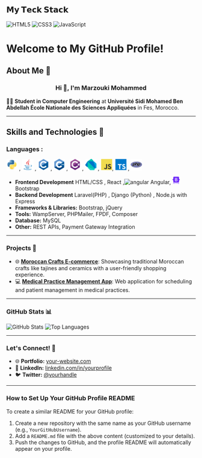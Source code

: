 ## 𝗠𝘆 𝗧𝗲𝗰𝗸 𝗦𝘁𝗮𝗰𝗸

![HTML5](https://img.shields.io/badge/-HTML5-%23E44D27?style=flat-square&logo=html5&logoColor=ffffff)
![CSS3](https://img.shields.io/badge/-CSS3-%231572B6?style=flat-square&logo=css3)
![JavaScript](https://img.shields.io/badge/-JavaScript-%23F7DF1C?style=flat-square&logo=javascript&logoColor=000000&labelColor=%23F7DF1C&color=%23FFCE5A)
<h1> Welcome to My GitHub Profile! </h1>

<h2>About Me 🌟</h2>
<h3 align="center">Hi 👋, I'm Marzouki Mohammed</h3>
👨‍🎓 <strong>Student in Computer Engineering</strong> at <strong>Université Sidi Mohamed Ben Abdellah École Nationale des Sciences Appliquées</strong> in Fes, Morocco.
<hr>
<h2>Skills and Technologies 🚀 </h2>
<h3>Languages :</h3>
<p>
<img src="https://raw.githubusercontent.com/devicons/devicon/master/icons/python/python-original.svg" alt="Python" width="30" height="30" /> , <img src="https://raw.githubusercontent.com/devicons/devicon/master/icons/java/java-original.svg" alt="Java" width="30" height="30" /> , <img src="https://raw.githubusercontent.com/devicons/devicon/master/icons/c/c-original.svg" alt="C" width="30" height="30" /> , <img src="https://raw.githubusercontent.com/devicons/devicon/master/icons/cplusplus/cplusplus-original.svg" alt="C++" width="30" height="30" /> , <img src="https://raw.githubusercontent.com/devicons/devicon/master/icons/csharp/csharp-original.svg" alt="C#" width="30" height="30" /> , <img src="https://raw.githubusercontent.com/devicons/devicon/master/icons/dart/dart-original.svg" alt="Dart" width="30" height="30" /> , <img src="https://raw.githubusercontent.com/devicons/devicon/master/icons/javascript/javascript-original.svg" alt="JavaScript" width="30" height="30" />, <img src="https://raw.githubusercontent.com/devicons/devicon/master/icons/typescript/typescript-original.svg" alt="TypeScript" width="30" height="30" /> , <img src="https://raw.githubusercontent.com/devicons/devicon/master/icons/php/php-original.svg" alt="PHP" width="30" height="30" /> </p>




- **Frontend Development** HTML/CSS , React ,<img src="https://angular.io/assets/images/logos/angular/angular.svg" alt="angular" width="20" height="20"/> Angular, <img src="https://raw.githubusercontent.com/devicons/devicon/master/icons/bootstrap/bootstrap-plain-wordmark.svg" alt="bootstrap" width="20" height="20"/>Bootstrap
- **Backend Development** Laravel(PHP) , Django (Python) , Node.js with Express
- **Frameworks & Libraries:** Bootstrap, jQuery
- **Tools:** WampServer, PHPMailer, FPDF, Composer
- **Database:** MySQL
- **Other:** REST APIs, Payment Gateway Integration



---

### Projects 📂
- 🌐 **[Moroccan Crafts E-commerce](#)**: Showcasing traditional Moroccan crafts like tajines and ceramics with a user-friendly shopping experience.
- 💻 **[Medical Practice Management App](#)**: Web application for scheduling and patient management in medical practices.

---

### GitHub Stats 📊
![GitHub Stats](https://github-readme-stats.vercel.app/api?username=YourGitHubUsername&show_icons=true&theme=radical)
![Top Languages](https://github-readme-stats.vercel.app/api/top-langs/?username=YourGitHubUsername&layout=compact&theme=radical)

---

### Let's Connect! 🤝
- 🌐 **Portfolio:** [your-website.com](#)
- 💼 **LinkedIn:** [linkedin.com/in/yourprofile](#)
- 🐦 **Twitter:** [@yourhandle](#)

---

### How to Set Up Your GitHub Profile README
To create a similar README for your GitHub profile:
1. Create a new repository with the same name as your GitHub username (e.g., `YourGitHubUsername`).
2. Add a `README.md` file with the above content (customized to your details).
3. Push the changes to GitHub, and the profile README will automatically appear on your profile.
